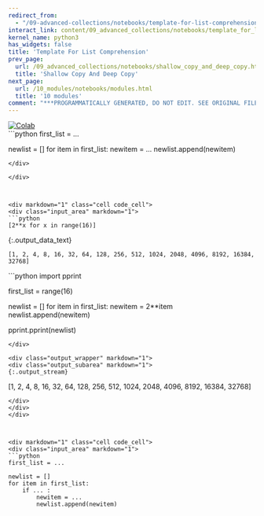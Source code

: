 ```yaml
---
redirect_from:
  - "/09-advanced-collections/notebooks/template-for-list-comprehension"
interact_link: content/09_advanced_collections/notebooks/template_for_list_comprehension.ipynb
kernel_name: python3
has_widgets: false
title: 'Template For List Comprehension'
prev_page:
  url: /09_advanced_collections/notebooks/shallow_copy_and_deep_copy.html
  title: 'Shallow Copy And Deep Copy'
next_page:
  url: /10_modules/notebooks/modules.html
  title: '10 modules'
comment: "***PROGRAMMATICALLY GENERATED, DO NOT EDIT. SEE ORIGINAL FILES IN /content***"
---
```

<a href="https://colab.research.google.com/github/aviadr1/learn-python/blob/master/content/09_advanced_collections/notebooks/template_for_list_comprehension.ipynb" target="_blank">
<img src="https://colab.research.google.com/assets/colab-badge.svg" 
     title="Open this file in Google Colab" alt="Colab"/>
</a>




<div markdown="1" class="cell code_cell">
<div class="input_area" markdown="1">
```python
first_list = ...

newlist = []
for item in first_list:
    newitem = ...
    newlist.append(newitem)
    
    
    

```
</div>

</div>



<div markdown="1" class="cell code_cell">
<div class="input_area" markdown="1">
```python
[2**x for x in range(16)]

```
</div>

<div class="output_wrapper" markdown="1">
<div class="output_subarea" markdown="1">


{:.output_data_text}
```
[1, 2, 4, 8, 16, 32, 64, 128, 256, 512, 1024, 2048, 4096, 8192, 16384, 32768]
```


</div>
</div>
</div>



<div markdown="1" class="cell code_cell">
<div class="input_area" markdown="1">
```python
import pprint

first_list = range(16)

newlist = []
for item in first_list:
    newitem = 2**item
    newlist.append(newitem)
    
pprint.pprint(newlist)

```
</div>

<div class="output_wrapper" markdown="1">
<div class="output_subarea" markdown="1">
{:.output_stream}
```
[1, 2, 4, 8, 16, 32, 64, 128, 256, 512, 1024, 2048, 4096, 8192, 16384, 32768]
```
</div>
</div>
</div>



<div markdown="1" class="cell code_cell">
<div class="input_area" markdown="1">
```python
first_list = ...

newlist = []
for item in first_list:
    if ... :
        newitem = ...
        newlist.append(newitem)
    

```
</div>

</div>


